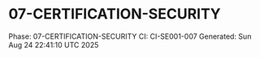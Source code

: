 # 07-CERTIFICATION-SECURITY
Phase: 07-CERTIFICATION-SECURITY
CI: CI-SE001-007
Generated: Sun Aug 24 22:41:10 UTC 2025
